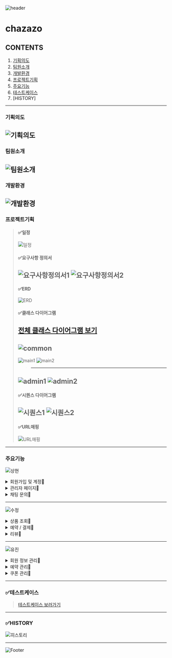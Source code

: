 ![header](https://capsule-render.vercel.app/api?type=wave&color=a5c4e0&height=300&section=header&text=CHAZAZO&fontSize=90)

# chazazo
## CONTENTS
  1. [기획의도](#기획의도)
  2. [팀원소개](#팀원소개)
  3. [개발환경](#개발환경)
  4. [프로젝트기획](#프로젝트기획)
  5. [주요기능](#주요기능)
  6. [테스트케이스](#테스트케이스)
  7. [HISTORY]
---
### 기획의도
![기획의도](https://github.com/diget611/Chazazo/assets/115057175/76900a41-4656-44e4-b869-473818cbb27c)
---
### 팀원소개
![팀원소개](https://github.com/diget611/Chazazo/assets/113296576/e2510030-03ab-454d-92bc-3e89849bb994)
---
### 개발환경
![개발환경](https://github.com/diget611/Chazazo/assets/115057175/d4ae43f4-eb2d-4a36-8be6-c5ef7ea53df5)
---
### 프로젝트기획
> #### ✅일정
> ![일정](https://github.com/diget611/Chazazo/assets/115057175/6aecf65f-aaf1-432b-beba-560007ebb229)
> #### ✅요구사항 정의서
> ![요구사항정의서1](https://github.com/diget611/Chazazo/assets/115057175/fafbd8ab-09b7-44ab-ad64-8ec40be8e3ce)
> ![요구사항정의서2](https://github.com/diget611/Chazazo/assets/115057175/9bd6285b-f9dc-4fff-bf67-5228248be8c3)
> ---
> #### ✅ERD
> ![ERD](https://github.com/diget611/Chazazo/assets/115057175/a88ef430-1e01-43a8-8a20-e02182441c9b)
> #### ✅클래스 다이어그램
> [전체 클래스 다이어그램 보기](https://github.com/diget611/Chazazo/assets/115057175/67e35919-7281-459f-b2c3-9da5934eb000)
> ---
> ![common](https://github.com/diget611/Chazazo/assets/115057175/2ba27a32-a73c-4861-9026-d4bfa6d8b45d)
> ---
> ![main1](https://github.com/diget611/Chazazo/assets/115057175/155f9184-f58f-40ee-b279-038e59b0781f)
> ![main2](https://github.com/diget611/Chazazo/assets/115057175/8c494613-f512-4d40-91b6-25f0ba720df5)
> > ---
> ![admin1](https://github.com/diget611/Chazazo/assets/115057175/a482479d-fc3f-4a6b-ba1c-c4a3669bb5e6)
> ![admin2](https://github.com/diget611/Chazazo/assets/115057175/ab5012db-9751-4157-a319-f93aa91b657c)
> ---
> #### ✅시퀀스 다이어그램
> ![시퀀스1](https://github.com/diget611/Chazazo/assets/115057175/e1d6ddb5-d3ad-4d36-8764-778b4a5babe6)
> ![시퀀스2](https://github.com/diget611/Chazazo/assets/115057175/1ec3957c-91c7-4794-99b2-d16787ca7d26)
> ---
> #### ✅URL매핑
> ![URL매핑](https://github.com/diget611/Chazazo/assets/115057175/d67f5a4c-2182-44d4-b0b0-b92d02240390)
---
### 주요기능
<p align="center">
  
  ![상현](https://github.com/diget611/Chazazo/assets/113296576/35bcb739-1fc6-4e9a-b690-9b55f631f039)

<details>
  <summary>회원가입 및 계정🔎</summary>
  
  ![회원가입로그인](https://github.com/diget611/Chazazo/assets/115057175/399f885b-929b-4258-9af9-b1578587df37)
  
  |핵심 기능|기능 설명|
  |--|----|
  |**회원가입**|각 컬럼별 유효성 검사 체크 후 가입 가능|
  |**인증번호 발송**|이메일 주소 체크 후 해당 주소로 회원가입시 필요한 인증번호 이메일 발송, 5분 동안만 인증번호 사용 가능|
  |**로그인**|아아디/비밀번호 제출을 통한 로그인|
  |**로그아웃**|로그아웃 버튼 클릭 또는 창 종료시 로그아웃|
  |**자동 로그인**|자동 로그인 체크시 자동 로그인 가능|
  |**아아디 찾기**|이메일 정보 확인을 통해 아이디 찾기 기능 제공|
  |**비밀번호 찾기**|아이디 및 이메일 정보 확인을 통해 비밀번호 찾기 기능 제공|
  
  
  ![회원가입](https://github.com/diget611/Chazazo/assets/115057175/b796e576-e548-4683-b567-c7451087ad3a)
  
  ![회원가입 이메일 체크](https://github.com/diget611/Chazazo/assets/115057175/f0beed8a-5bf0-4971-bbdd-5697fbcdf26d)
  
  ![로그인-로그아웃](https://github.com/diget611/Chazazo/assets/115057175/516cb2eb-e7ca-42df-981c-5c55e95b0bed)
  
</details>

<details>
  <summary>관리자 페이지🔎</summary>
  
  ![관리자](https://github.com/diget611/Chazazo/assets/115057175/d59eabe1-2612-4fff-82a8-de20450185e3)
  
   |핵심 기능|기능 설명|
  |--|----|
  |**통합 페이지**|통계 자료 및 각 관리 페이지로 이동할 수 있는 링크 제공|
  |**통계 확인**|날짜/위치/차량별 매출, 예약 통계 확인
  |**회원 관리**|현재 가입된 회원 조회, 접수된 신고 상황 조회/ 수정
  |**예약 관리**|예약 상황 조회, 수정
  |**장소 관리**|매장 조회, 추가, 수정, 삭제
  |**메인페이지 관리**|차량 조회, 추가, 삭제
  |**쿠폰 관리**|등록된 쿠폰 조회, 쿠폰 추가 및 삭제, 각 쿠폰별 할인률/기간 설정
  
  ![통계1](https://github.com/diget611/Chazazo/assets/115057175/38ba9fe8-068a-4ec0-9ff0-88fd86bebd57)
  
  ![통계2](https://github.com/diget611/Chazazo/assets/115057175/3edffb2a-48a0-4dea-843a-8c66817963f6)
  

  
</details>

<details>
  <summary>채팅 문의🔎</summary>
  
  ![채팅문의](https://github.com/diget611/Chazazo/assets/115057175/9c95f36f-a6ec-4476-bbe6-19c6425c5331)
  
   |핵심 기능|기능 설명|
  |--|----|
  |**1:1문의**| 1:1문의 시작, 종료, 채팅검색/ 버튼 누르면 관련 답변 
  |**실시간 알림**|메시지 수신 시 실시간으로 알림 아이콘 변경|
  |**권한 구분**|로그인한 유저 권한에 따라 SOCKET연결 구분
  |**채팅 연결**|회원일 경우 현재 채팅방이 존재하면 해당 채팅방으로 

  
  ![채팅설정](https://github.com/diget611/Chazazo/assets/115057175/c3dbe352-2d20-4db4-8f16-c421a3abf4ab)
  
  ![채팅방설정](https://github.com/diget611/Chazazo/assets/115057175/69e3a270-6666-44d6-89d5-c5c6059cb2b5)
  
  ![채팅섭](https://github.com/diget611/Chazazo/assets/115057175/7e8952e2-8f12-43e8-ac63-a7fcc1f69c18)

  ![채팅펍](https://github.com/diget611/Chazazo/assets/115057175/9ba05574-9c63-407a-ba4e-927b46cc1464)
  

  </details>
  

---

<p align="center">
  
  ![수정](https://github.com/diget611/Chazazo/assets/113296576/35092927-e327-4ee6-849f-85bba9ff0b3d)
  
<details>
  <summary>상품 조회🔎</summary>
  
  ![search](https://github.com/diget611/Chazazo/assets/113296576/d96713f5-f4e5-435a-9402-b5ae5bc06c50)
  
   |핵심 기능|기능 설명|
  |--|----|
  |**일반 조회**|스크롤 페이징 처리를 하여 상품 목록 출력
  |**카테고리 선택 조회**|카테고리 옵션 선택에 맞게 차량 목록 출력|
  |**검색어**|이름에 검색어가 포함된 차량 목록 출력|
  |**정렬**|검색 옵션을 포함한 목록을 추천순, 가격순대로 정렬하여 출력|
  |**정보 상세 조회**|특정 차량을 클릭하면 해당 차량 상세 페이지로 이동|

  

  ![상품조회3](https://github.com/diget611/Chazazo/assets/113296576/8bf883d4-2a94-46bc-9350-4e43175a9f78)

  ![상품조회2](https://github.com/diget611/Chazazo/assets/113296576/dbee8d59-5782-4acf-b36f-2df18cc1d069)

  ![상품조회](https://github.com/diget611/Chazazo/assets/113296576/957821c1-2eb1-4a07-a880-60e86358cc1f)
  

</details>

<details>
  <summary>예약 / 결제🔎</summary>
  
 
  
 ![memberpay](https://github.com/diget611/Chazazo/assets/113296576/8ad32b33-31ea-4a16-80f4-b87cc51c0210)
  
  
  |핵심 기능|기능 설명|
  |--|----|
  |**예상 금액 조회**|보험종류, 쿠폰, 대여기간, 반납지점 선택에 따라 예상 금액 조회|
  |**예약자 정보 입력**|비회원은 유효성 검사를 통과한 정보만 입력 가능, 회원은 저장된 회원 정보를 출력|
  |**결제**|카드결제, 카카오페이 간편 결제 가능, 결제 후 고유 예약번호 부여, 비회원은 회원 정보를 따로 저장|
  
  ![예약](https://github.com/diget611/Chazazo/assets/113296576/e22e6e9b-6d03-4de4-b426-1609d8852edf)

  ![예약2](https://github.com/diget611/Chazazo/assets/113296576/33e637d5-641a-4f41-b50a-48b2297426a2)

  ![예약3](https://github.com/diget611/Chazazo/assets/113296576/f7c42283-a484-4a2f-9d7b-90cf321ada8c)

  ![결제](https://github.com/diget611/Chazazo/assets/113296576/b724f4a0-4e59-4e6f-8d12-0ed07ec45b4f)

  ![결제2](https://github.com/diget611/Chazazo/assets/113296576/75aae227-2d2f-4ab4-b690-e1d375ccfc49)

  ![결제3](https://github.com/diget611/Chazazo/assets/113296576/c58b72c2-0bdd-4149-acb3-79b07883a23d)

  ![결제4](https://github.com/diget611/Chazazo/assets/113296576/3fb1b910-1c54-4c7f-86d8-503e3892d27a)

</details>

<details>
  <summary>리뷰🔎</summary>
  
  ![review](https://github.com/diget611/Chazazo/assets/113296576/72d34f70-e845-4378-94d4-8f6dc2949254)
  
  |핵심 기능|기능 설명|
  |--|----|
  |**리뷰 조회**|상세 페이지 하단에 해당 차량 리뷰 목록 출력|
  |**리뷰 작성**|회원만 리뷰 작성 가능, 예약번호를 식별하여 예약자만 리뷰 작성 가능, 100자 글자수 제한|
  |**리뷰 수정**|본인이 작성한 리뷰 수정, 100자 글자수 제한|
  |**리뷰 삭제**|본인의 리뷰 삭제|
  |**별점**|리뷰 작성시 1~5점까지 별점 매기기|
  |**리뷰 신고**|다른 회원의 리뷰 신고 가능, 리뷰 신고 이유 선택 필수|
  |**좋아요**|회원인 경우 다름 회원의 리뷰에 좋아요 가능|
  
  
  ![리뷰](https://github.com/diget611/Chazazo/assets/113296576/91faa4cc-889f-4136-86b1-e0a6950131cb)
  
![리뷰2](https://github.com/diget611/Chazazo/assets/113296576/11706e78-3ece-4c52-9f67-54e14ec5a8e8)
  
![리뷰3](https://github.com/diget611/Chazazo/assets/113296576/7a9bd3f6-b28d-4ecb-8360-2a13a128b6ef)
  
![review2](https://github.com/diget611/Chazazo/assets/113296576/5e566c9d-acde-422b-af7b-af092e5af3eb)

</details>

---

<p align="center">
  
  ![유진](https://github.com/diget611/Chazazo/assets/113296576/6522077b-264e-4fe0-9e45-2d37ba5422fc)
  
<details>
  <summary>회원 정보 관리🔎</summary>
  
  ![비밀번호 확인](https://github.com/diget611/Chazazo/assets/114971252/50688c6f-ddda-4d5f-ad2e-c35c2b55240d)
  ![회원정보수정](https://github.com/diget611/Chazazo/assets/114971252/7e5f3c01-d7a5-49b3-9f5f-6fce8920e4c1)

   |핵심 기능|기능 설명|
  |--|----|
  |**회원정보**|로그인한 회원 정보 출력|
  |**회원정보 수정**|비밀번호 확인 후 유효성 체크하고 회원 정보 수정|
  |**회원탈퇴**|예/아니오 확인 후 회원 탈퇴|
  |**예약내역 확인**|예약 완료 내역만 마이페이지 화면 출력|
  |**나의 리뷰**|회원이 작성한 모든 리뷰 확인 가능|
  |**관심 지점**|회원이 찜한 지점 확인/삭제 가능|
  
</details>

<details>
  <summary>예약 관리🔎</summary>
  
  ![예약내역](https://github.com/diget611/Chazazo/assets/114971252/8e776ed7-8c6d-4fd3-9457-bb9ebf7ae734)
  ![예약취소](https://github.com/diget611/Chazazo/assets/114971252/130c6f4b-8302-47d6-a173-182a074ba770)
  ##### 비회원
  ![비회원 예약](https://github.com/diget611/Chazazo/assets/114971252/4ae01cd9-529b-45c8-9f7a-fde3e168fd37)
  
  |핵심 기능|기능 설명|
  |--|----|
  |**예약내역 확인**|예약상태에 따른 내역 출력|
  |**예약 상세 내역**|회원의 렌트 내역 상세 출력|
  |**예약 취소**|취소 대기 중으로 예약상태 변경|
  |**비회원 예약 조회**|이름/예약번호/휴대전화 번호로 정보 확인 후 예약내역 출력|

  
</details>

<details>
  <summary>쿠폰 관리🔎</summary>
  
  ![쿠폰관리](https://github.com/diget611/Chazazo/assets/114971252/3936c856-1aaf-4c0f-8f26-9ae559903978)
  ![관심지점](https://github.com/diget611/Chazazo/assets/114971252/5c756115-8d78-48a9-bb79-f5cdd470b62b)

    |핵심 기능|기능 설명|
  |--|----|
  |**쿠폰 등록**|쿠폰 중복 검사 후 쿠폰 등록|
  |**쿠폰 조회**|사용가능한 쿠폰 조회|

  
</details>
  
---
### ✅테스트케이스
> [테스트케이스 보러가기](https://docs.google.com/spreadsheets/d/1rj9soiH1hyUUnbb_U4HiE6TtXz4YejvCEcRbCBFXKgE/edit?usp=share_link)
  
 ---
 ### ✅HISTORY
  
![히스토리](https://github.com/diget611/Chazazo/assets/113296576/77f42091-7132-45d0-9e31-94277dacba3f)

  
---
  
![Footer](https://capsule-render.vercel.app/api?type=wave&color=a5c4e0&height=300&section=footer&text=감사합니다&fontSize=90)
